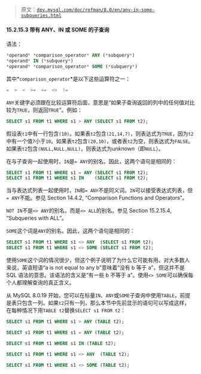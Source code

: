 > 原文：[`dev.mysql.com/doc/refman/8.0/en/any-in-some-subqueries.html`](https://dev.mysql.com/doc/refman/8.0/en/any-in-some-subqueries.html)

#### 15.2.15.3 带有 ANY、IN 或 SOME 的子查询

语法：

```sql
*operand* *comparison_operator* ANY (*subquery*)
*operand* IN (*subquery*)
*operand* *comparison_operator* SOME (*subquery*)
```

其中*`comparison_operator`*是以下这些运算符之一：

```sql
=  >  <  >=  <=  <>  !=
```

`ANY`关键字必须跟在比较运算符后面，意思是“如果子查询返回的列中的任何值对比较为`TRUE`，则返回`TRUE`”。例如：

```sql
SELECT s1 FROM t1 WHERE s1 > ANY (SELECT s1 FROM t2);
```

假设表`t1`中有一行包含`(10)`。如果表`t2`包含`(21,14,7)`，则表达式为`TRUE`，因为`t2`中有一个值`7`小于`10`。如果表`t2`包含`(20,10)`，或者表`t2`为空，则表达式为`FALSE`。如果表`t2`包含`(NULL,NULL,NULL)`，则表达式为*unknown*（即`NULL`）。

在与子查询一起使用时，`IN`是`= ANY`的别名。因此，这两个语句是相同的：

```sql
SELECT s1 FROM t1 WHERE s1 = ANY (SELECT s1 FROM t2);
SELECT s1 FROM t1 WHERE s1 IN    (SELECT s1 FROM t2);
```

当与表达式列表一起使用时，`IN`和`= ANY`不是同义词。`IN`可以接受表达式列表，但`= ANY`不能。参见 Section 14.4.2, “Comparison Functions and Operators”。

`NOT IN`不是`<> ANY`的别名，而是`<> ALL`的别名。参见 Section 15.2.15.4, “Subqueries with ALL”。

`SOME`这个词是`ANY`的别名。因此，这两个语句是相同的：

```sql
SELECT s1 FROM t1 WHERE s1 <> ANY  (SELECT s1 FROM t2);
SELECT s1 FROM t1 WHERE s1 <> SOME (SELECT s1 FROM t2);
```

使用`SOME`这个词的情况很少，但这个例子说明了为什么它可能有用。对大多数人来说，英语短语“a is not equal to any b”意味着“没有 b 等于 a”，但这并不是 SQL 语法的意思。该语法的含义是“有一些 b 不等于 a”。使用`<> SOME`可以确保每个人都理解查询的真正含义。

从 MySQL 8.0.19 开始，您可以在标量`IN`、`ANY`或`SOME`子查询中使用`TABLE`，前提是表只包含一列。如果`t2`只有一列，那么本节中先前显示的语句可以写成这样，在每种情况下用`TABLE t2`替换`SELECT s1 FROM t2`：

```sql
SELECT s1 FROM t1 WHERE s1 > ANY (TABLE t2);

SELECT s1 FROM t1 WHERE s1 = ANY (TABLE t2);

SELECT s1 FROM t1 WHERE s1 IN (TABLE t2);

SELECT s1 FROM t1 WHERE s1 <> ANY  (TABLE t2);

SELECT s1 FROM t1 WHERE s1 <> SOME (TABLE t2);
```
